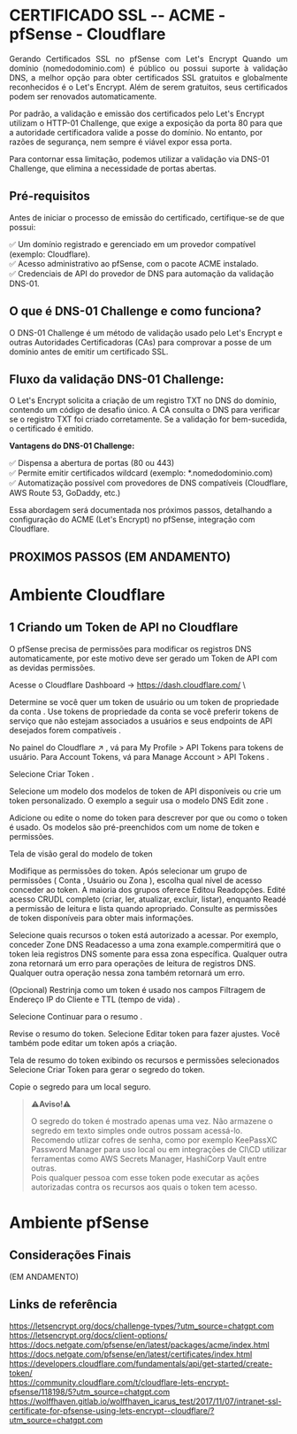 # CERTIFICADO SSL -- ACME - pfSense - Cloudflare

<p align="justify">
Gerando Certificados SSL no pfSense com Let's Encrypt
Quando um domínio (nomedodominio.com) é público ou possui suporte à validação DNS, a melhor opção para obter certificados SSL gratuitos e globalmente reconhecidos é o Let's Encrypt. Além de serem gratuitos, seus certificados podem ser renovados automaticamente.

Por padrão, a validação e emissão dos certificados pelo Let's Encrypt utilizam o HTTP-01 Challenge, que exige a exposição da porta 80 para que a autoridade certificadora valide a posse do domínio. No entanto, por razões de segurança, nem sempre é viável expor essa porta.

Para contornar essa limitação, podemos utilizar a validação via DNS-01 Challenge, que elimina a necessidade de portas abertas.

## Pré-requisitos

Antes de iniciar o processo de emissão do certificado, certifique-se de que possui:

✅ Um domínio registrado e gerenciado em um provedor compatível (exemplo: Cloudflare).\
✅ Acesso administrativo ao pfSense, com o pacote ACME instalado.\
✅ Credenciais de API do provedor de DNS para automação da validação DNS-01.


## O que é DNS-01 Challenge e como funciona?

O DNS-01 Challenge é um método de validação usado pelo Let's Encrypt e outras Autoridades Certificadoras (CAs) para comprovar a posse de um domínio antes de emitir um certificado SSL.

## Fluxo da validação DNS-01 Challenge:

O Let's Encrypt solicita a criação de um registro TXT no DNS do domínio, contendo um código de desafio único.
A CA consulta o DNS para verificar se o registro TXT foi criado corretamente.
Se a validação for bem-sucedida, o certificado é emitido.

**Vantagens do DNS-01 Challenge:**

✅ Dispensa a abertura de portas (80 ou 443)\
✅ Permite emitir certificados wildcard (exemplo: *.nomedodominio.com)\
✅ Automatização possível com provedores de DNS compatíveis (Cloudflare, AWS Route 53, GoDaddy, etc.)

Essa abordagem será documentada nos próximos passos, detalhando a configuração do ACME (Let's Encrypt) no pfSense, integração com Cloudflare.

## PROXIMOS PASSOS (EM ANDAMENTO)

# Ambiente Cloudflare

## **1️ Criando um Token de API no Cloudflare**

O pfSense precisa de permissões para modificar os registros DNS automaticamente, por este motivo deve ser gerado um Token de API com as devidas permissões.

Acesse o Cloudflare Dashboard → https://dash.cloudflare.com/ \

Determine se você quer um token de usuário ou um token de propriedade da conta . Use tokens de propriedade da conta se você preferir tokens de serviço que não estejam associados a usuários e seus endpoints de API desejados forem compatíveis .

No painel do Cloudflare ↗ , vá para My Profile > API Tokens para tokens de usuário. Para Account Tokens, vá para Manage Account > API Tokens .

Selecione Criar Token .

Selecione um modelo dos modelos de token de API disponíveis ou crie um token personalizado. O exemplo a seguir usa o modelo DNS Edit zone .

Adicione ou edite o nome do token para descrever por que ou como o token é usado. Os modelos são pré-preenchidos com um nome de token e permissões.

Tela de visão geral do modelo de token

Modifique as permissões do token. Após selecionar um grupo de permissões ( Conta , Usuário ou Zona ), escolha qual nível de acesso conceder ao token. A maioria dos grupos oferece Editou Readopções. Edité acesso CRUDL completo (criar, ler, atualizar, excluir, listar), enquanto Readé a permissão de leitura e lista quando apropriado. Consulte as permissões de token disponíveis para obter mais informações.

Selecione quais recursos o token está autorizado a acessar. Por exemplo, conceder Zone DNS Readacesso a uma zona example.compermitirá que o token leia registros DNS somente para essa zona específica. Qualquer outra zona retornará um erro para operações de leitura de registros DNS. Qualquer outra operação nessa zona também retornará um erro.

(Opcional) Restrinja como um token é usado nos campos Filtragem de Endereço IP do Cliente e TTL (tempo de vida) .

Selecione Continuar para o resumo .

Revise o resumo do token. Selecione Editar token para fazer ajustes. Você também pode editar um token após a criação.

Tela de resumo do token exibindo os recursos e permissões selecionados
Selecione Criar Token para gerar o segredo do token.

Copie o segredo para um local seguro.

>
>⚠️**Aviso!**⚠️
>
>  O segredo do token é mostrado apenas uma vez. Não armazene o segredo em texto simples onde outros possam acessá-lo. \
>Recomendo utlizar cofres de senha, como por exemplo KeePassXC Password Manager para uso local ou em integrações de CI\CD utilizar ferramentas como AWS Secrets Manager, HashiCorp Vault entre outras. \
>Pois qualquer pessoa com esse token pode executar as ações autorizadas contra os recursos aos quais o token tem acesso.
>

# Ambiente pfSense

##

## Considerações Finais
(EM ANDAMENTO)
## Links de referência

https://letsencrypt.org/docs/challenge-types/?utm_source=chatgpt.com \
https://letsencrypt.org/docs/client-options/ \
https://docs.netgate.com/pfsense/en/latest/packages/acme/index.html \
https://docs.netgate.com/pfsense/en/latest/certificates/index.html \
https://developers.cloudflare.com/fundamentals/api/get-started/create-token/ \
https://community.cloudflare.com/t/cloudflare-lets-encrypt-pfsense/118198/5?utm_source=chatgpt.com \
https://wolffhaven.gitlab.io/wolffhaven_icarus_test/2017/11/07/intranet-ssl-certificate-for-pfsense-using-lets-encrypt--cloudflare/?utm_source=chatgpt.com

